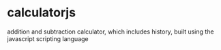 # calculatorjs
 addition and subtraction calculator, which includes history, built using the javascript scripting language

